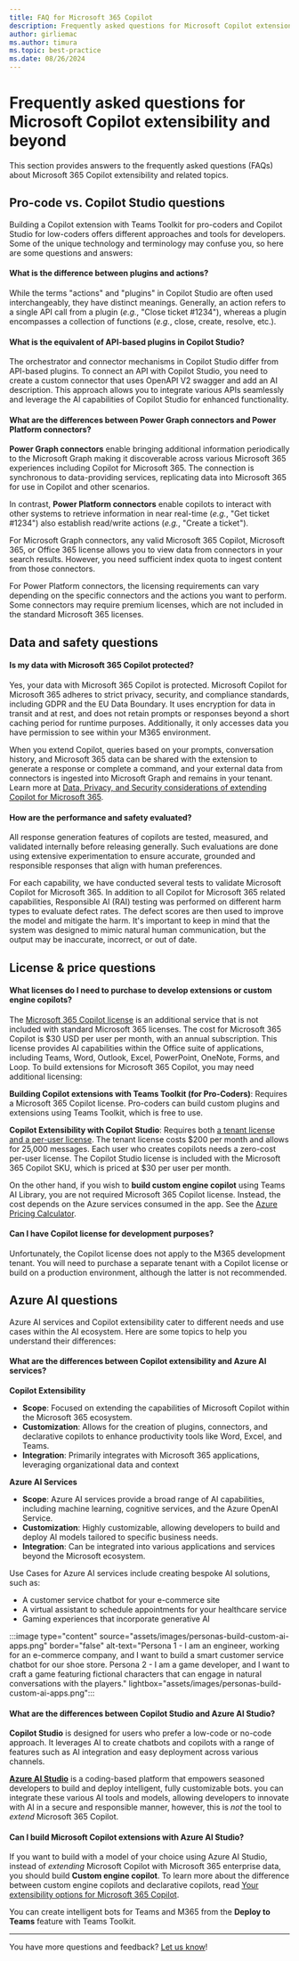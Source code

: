 ```yaml
---
title: FAQ for Microsoft 365 Copilot
description: Frequently asked questions for Microsoft Copilot extensions
author: girliemac
ms.author: timura
ms.topic: best-practice
ms.date: 08/26/2024
---
```


# Frequently asked questions for Microsoft Copilot extensibility and beyond

This section provides answers to the frequently asked questions (FAQs) about Microsoft 365 Copilot extensibility and related topics.

## Pro-code vs. Copilot Studio questions

Building a Copilot extension with Teams Toolkit for pro-coders and Copilot Studio for low-coders offers different approaches and tools for developers. Some of the unique technology and terminology may confuse you, so here are some questions and answers:

#### What is the difference between plugins and actions?

While the terms "actions" and "plugins" in Copilot Studio are often used interchangeably, they have distinct meanings. Generally, an action refers to a single API call from a plugin (*e.g.*, "Close ticket #1234"), whereas a plugin encompasses a collection of functions (*e.g.*, close, create, resolve, etc.).

#### What is the equivalent of API-based plugins in Copilot Studio?

The orchestrator and connector mechanisms in Copilot Studio differ from API-based plugins. To connect an API with Copilot Studio, you need to create a custom connector that uses OpenAPI V2 swagger and add an AI description. This approach allows you to integrate various APIs seamlessly and leverage the AI capabilities of Copilot Studio for enhanced functionality.

#### What are the differences between Power Graph connectors and Power Platform connectors?

**Power Graph connectors** enable bringing additional information periodically to the Microsoft Graph making it discoverable across various Microsoft 365 experiences including Copilot for Microsoft 365. The connection is synchronous to data-providing services, replicating data into Microsoft 365 for use in Copilot and other scenarios. 

In contrast, **Power Platform connectors** enable copilots to interact with other systems to retrieve information in near real-time (*e.g.*, "Get ticket #1234") also establish read/write actions (*e.g.*, "Create a ticket").

For Microsoft Graph connectors, any valid Microsoft 365 Copilot, Microsoft 365, or Office 365 license allows you to view data from connectors in your search results. However, you need sufficient index quota to ingest content from those connectors.

For Power Platform connectors, the licensing requirements can vary depending on the specific connectors and the actions you want to perform. Some connectors may require premium licenses, which are not included in the standard Microsoft 365 licenses.

## Data and safety questions

#### Is my data with Microsoft 365 Copilot protected?

Yes, your data with Microsoft 365 Copilot is protected. Microsoft Copilot for Microsoft 365 adheres to strict privacy, security, and compliance standards, including GDPR and the EU Data Boundary. It uses encryption for data in transit and at rest, and does not retain prompts or responses beyond a short caching period for runtime purposes. Additionally, it only accesses data you have permission to see within your M365 environment. 

When you extend Copilot, queries based on your prompts, conversation history, and Microsoft 365 data can be shared with the extension to generate a response or complete a command, and your external data from connectors is ingested into Microsoft Graph and remains in your tenant. Learn more at [Data, Privacy, and Security considerations of extending Copilot for Microsoft 365](data-privacy-security.md).

#### How are the performance and safety evaluated? 

All response generation features of copilots are tested, measured, and validated internally before releasing generally. Such evaluations are done using extensive experimentation to ensure accurate, grounded and responsible responses that align with human preferences.

For each capability, we have conducted several tests to validate Microsoft Copilot for Microsoft 365. In addition to all Copilot for Microsoft 365 related capabilities, Responsible AI (RAI) testing was performed on different harm types to evaluate defect rates. The defect scores are then used to improve the model and mitigate the harm. It's important to keep in mind that the system was designed to mimic natural human communication, but the output may be inaccurate, incorrect, or out of date.

## License & price questions

#### What licenses do I need to purchase to develop extensions or custom engine copilots?

The [Microsoft 365 Copilot license](https://www.microsoft.com/microsoft-365/enterprise/copilot-for-microsoft-365#Pricing) is an additional service that is not included with standard Microsoft 365 licenses. The cost for Microsoft 365 Copilot is $30 USD per user per month, with an annual subscription. This license provides AI capabilities within the Office suite of applications, including Teams, Word, Outlook, Excel, PowerPoint, OneNote, Forms, and Loop. To build extensions for Microsoft 365 Copilot, you may need additional licensing:

**Building Copilot extensions with Teams Toolkit (for Pro-Coders)**: Requires a Microsoft 365 Copilot license. Pro-coders can build custom plugins and extensions using Teams Toolkit, which is free to use.

**Copilot Extensibility with Copilot Studio**: Requires both [a tenant license and a per-user license](https://www.microsoft.com/microsoft-copilot/microsoft-copilot-studio#Pricing). The tenant license costs $200 per month and allows for 25,000 messages. Each user who creates copilots needs a zero-cost per-user license. The Copilot Studio license is included with the Microsoft 365 Copilot SKU, which is priced at $30 per user per month. 

On the other hand, if you wish to **build custom engine copilot** using Teams AI Library, you are not required Microsoft 365 Copilot license. Instead, the cost depends on the Azure services consumed in the app. See the [Azure Pricing Calculator](https://azure.microsoft.com/pricing/calculator/).

#### Can I have Copilot license for development purposes?

Unfortunately, the Copilot license does not apply to the M365 development tenant. You will need to purchase a separate tenant with a Copilot license or build on a production environment, although the latter is not recommended.

## Azure AI questions

Azure AI services and Copilot extensibility cater to different needs and use cases within the AI ecosystem. Here are some topics to help you understand their differences:

#### What are the differences between Copilot extensibility and Azure AI services?

**Copilot Extensibility**
- **Scope**: Focused on extending the capabilities of Microsoft Copilot within the Microsoft 365 ecosystem.
- **Customization**: Allows for the creation of plugins, connectors, and declarative copilots to enhance productivity tools like Word, Excel, and Teams.
- **Integration**: Primarily integrates with Microsoft 365 applications, leveraging organizational data and context

**Azure AI Services**
- **Scope**: Azure AI services provide a broad range of AI capabilities, including machine learning, cognitive services, and the Azure OpenAI Service.
- **Customization**: Highly customizable, allowing developers to build and deploy AI models tailored to specific business needs.
- **Integration**: Can be integrated into various applications and services beyond the Microsoft ecosystem.

Use Cases for Azure AI services include creating bespoke AI solutions, such as:

- A customer service chatbot for your e-commerce site
- A virtual assistant to schedule appointments for your healthcare service
- Gaming experiences that incorporate generative AI

:::image type="content" source="assets/images/personas-build-custom-ai-apps.png" border="false" alt-text="Persona 1 - I am an engineer, working for an e-commerce company, and I want to build a smart customer service chatbot for our shoe store. Persona 2 - I am a game developer, and I want to craft a game featuring fictional characters that can engage in natural conversations with the players." lightbox="assets/images/personas-build-custom-ai-apps.png":::

#### What are the differences between Copilot Studio and Azure AI Studio?

**Copilot Studio** is designed for users who prefer a low-code or no-code approach. It leverages AI to create chatbots and copilots with a range of features such as AI integration and easy deployment across various channels. 

[**Azure AI Studio**](/azure/ai-studio/what-is-ai-studio) is a coding-based platform that empowers seasoned developers to build and deploy intelligent, fully customizable bots. you can integrate these various AI tools and models, allowing developers to innovate with AI in a secure and responsible manner, however, this is *not* the tool to *extend* Microsoft 365 Copilot.

#### Can I build Microsoft Copilot extensions with Azure AI Studio? 

If you want to build with a model of your choice using Azure AI Studio, instead of *extending* Microsoft Copilot with Microsoft 365 enterprise data, you should build **Custom engine copilot**. To learn more about the difference between custom engine copilots and declarative copilots, read [Your extensibility options for Microsoft 365 Copilot](decision-guide.md).

You can create intelligent bots for Teams and M365 from the **Deploy to Teams** feature with Teams Toolkit.

---

You have more questions and feedback? [Let us know](feedback.ms)!
